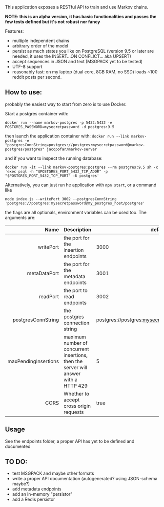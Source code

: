 This application exposes a RESTful API to train and use Markov chains.

__NOTE: this is an alpha version, it has basic functionalities and passes the few tests defined but it's not robust nor fancy__

Features:
* multiple independent chains
* arbitrary order of the model
* persist as much states you like on PostgreSQL (version 9.5 or later are needed, it uses the INSERT...ON CONFLICT... aka UPSERT)
* accept sequences in JSON and text (MSGPACK yet to be tested)
* UTF-8 support
* reasonably fast: on my laptop (dual core, 8GB RAM, no SSD) loads ~100 reddit posts per second.

How to use:
-----------
probably the easiest way to start from zero is to use Docker.

Start a postgres container with:

`docker run --name markov-postgres -p 5432:5432 -e POSTGRES_PASSWORD=mysecretpassword -d postgres:9.5`

then launch the application container with:
`docker run --link markov-postgres -e "postgresConnString=postgres://postgres:mysecretpassword@markov-postgres/postgres" jacopofar/markov-server`

and if you want to inspect the running database:

`docker run -it --link markov-postgres:postgres --rm postgres:9.5 sh -c 'exec psql -h "$POSTGRES_PORT_5432_TCP_ADDR" -p "$POSTGRES_PORT_5432_TCP_PORT" -U postgres'`

Alternatively, you can just run he application with `npm start`, or a command like

`node index.js --writePort 3002 --postgresConnString 'postgres://postgres:mysecretpassword@my_postgres_host/postgres'`

the flags are all optionals, environment variables can be used too. The arguments are:


| Name   | Description             | default value |
|--------:|------------------------|---------------|
|writePort |the port for the insertion endpoints| 3000|
|metaDataPort | the port for the metadata endpoints| 3001|
|readPort |the port to read endpoints| 3002|
|postgresConnString | the postgres connection string |postgres://postgres:mysecretpassword@127.0.0.1/postgres |
|maxPendingInsertions |maximum number of concurrent insertions, then the server will answer with a HTTP 429| 5|
|CORS| Whether to accept cross origin requests| true|

Usage
-----
See the endpoints folder, a proper API has yet to be defined and documented

 TO DO:
-------
 * test MSGPACK and maybe other formats
 * write a proper API documentation (autogenerated? using JSON-schema maybe?)
 * add metadata endpoints
 * add an in-memory "persistor"
 * add a Redis persistor

